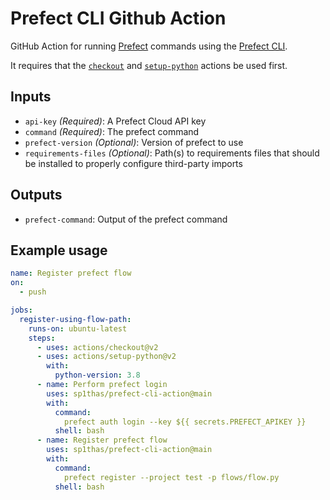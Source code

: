# Prefect CLI Github Action

GitHub Action for running [Prefect](https://prefect.io/) commands using the [Prefect CLI](https://docs.prefect.io/orchestration/concepts/cli.html).

It requires that the [`checkout`](https://github.com/actions/checkout) and [`setup-python`](https://github.com/actions/setup-python) actions be used first.

## Inputs

 - `api-key` _(Required)_: A Prefect Cloud API key
 - `command` _(Required)_: The prefect command
 - `prefect-version` _(Optional)_:  Version of prefect to use
 - `requirements-files` _(Optional)_: Path(s) to requirements files that should be installed to properly configure third-party imports

## Outputs

 - `prefect-command`: Output of the prefect command

## Example usage

```yaml
name: Register prefect flow
on:
  - push

jobs:
  register-using-flow-path:
    runs-on: ubuntu-latest
    steps:
      - uses: actions/checkout@v2
      - uses: actions/setup-python@v2
        with:
          python-version: 3.8
      - name: Perform prefect login
        uses: sp1thas/prefect-cli-action@main
        with:
          command:
            prefect auth login --key ${{ secrets.PREFECT_APIKEY }}
          shell: bash
      - name: Register prefect flow
        uses: sp1thas/prefect-cli-action@main
        with:
          command:
            prefect register --project test -p flows/flow.py
          shell: bash
```
